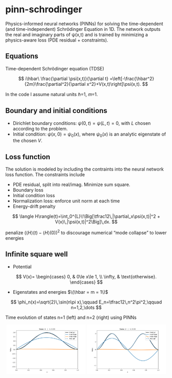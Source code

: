 # pinn-schrodinger
Physics-informed neural networks (PINNs) for solving the time-dependent (and time-independent) Schrödinger Equation in 1D. The network outputs the real and imaginary parts of
ψ(x,t) and is trained by minimizing a physics-aware loss (PDE residual + constraints).

## Equations
Time-dependent Schrödinger equation (TDSE)

$$
i\hbar\ \frac{\partial \psi(x,t)}{\partial t}
=\left[-\frac{\hbar^2}{2m}\frac{\partial^2}{\partial x^2}+V(x,t)\right]\psi(x,t).
$$

In the code I assume natural units ℏ=1, 𝑚=1.

## Boundary and initial conditions
- Dirichlet boundary conditions: $\psi(0,t)=\psi(L,t)=0$, with $L$ chosen according to the problem.
- Initial condition: $\psi(x,0)=\psi_0(x)$, where $\psi_0(x)$ is an analytic eigenstate of the chosen $V$.

## Loss function

The solution is modeled by including the contraints into the neural network loss function. The constraints include
- PDE residual, split into real/imag. Minimize sum square.
- Boundary loss 
- Initial condition loss
- Normalization loss: enforce unit norm at each time
- Energy-drift penalty

$$
\langle H\rangle(t)=\int_0^{L}\!\Big[\tfrac12\,|\partial_x\psi(x,t)|^2 + V(x)\,|\psi(x,t)|^2\Big]\,dx.
$$

penalize $(\langle H\rangle(t) - \langle H\rangle(0))^2$ to discourage numerical “mode collapse” to lower energies


## Infinite square well
- Potential

$$
V(x)=
\begin{cases}
0, & 0\le x\le 1, \\
\infty, & \text{otherwise}.
\end{cases}
$$

- Eigenstates and energies $\(\hbar = m = 1\)$

$$
\phi_n(x)=\sqrt{2}\,\sin(n\pi x),\qquad
E_n=\tfrac12\,n^2\pi^2,\qquad n=1,2,\dots
$$

Time evolution of states n=1 (left) and n=2 (right) using PINNs
<p align="center">
  <img src="graphs/time_dep_se_isq_state1.gif" alt="gif 1" width="49%">
  <img src="graphs/time_dep_se_isq_state2.gif" alt="gif 2" width="49%">
</p>


